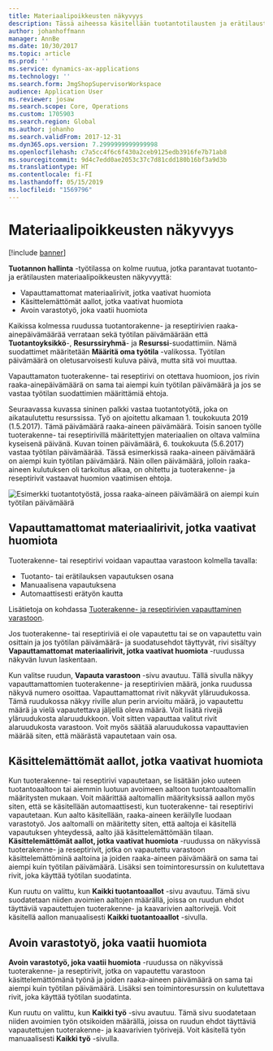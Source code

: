 ```yaml
---
title: Materiaalipoikkeusten näkyvyys
description: Tässä aiheessa käsitellään tuotantotilausten ja erätilausten materiaalipoikkeusten näkyvyyden parantamista.
author: johanhoffmann
manager: AnnBe
ms.date: 10/30/2017
ms.topic: article
ms.prod: ''
ms.service: dynamics-ax-applications
ms.technology: ''
ms.search.form: JmgShopSupervisorWorkspace
audience: Application User
ms.reviewer: josaw
ms.search.scope: Core, Operations
ms.custom: 1705903
ms.search.region: Global
ms.author: johanho
ms.search.validFrom: 2017-12-31
ms.dyn365.ops.version: 7.2999999999999998
ms.openlocfilehash: c7a5cc4f6c6f430a2ceb9125edb3916fe7b71ab8
ms.sourcegitcommit: 9d4c7edd0ae2053c37c7d81cdd180b16bf3a9d3b
ms.translationtype: HT
ms.contentlocale: fi-FI
ms.lasthandoff: 05/15/2019
ms.locfileid: "1569796"
---
```

# <a name="visibility-into-material-exceptions"></a>Materiaalipoikkeusten näkyvyys

[!include [banner](../includes/banner.md)]

**Tuotannon hallinta** -työtilassa on kolme ruutua, jotka parantavat tuotanto- ja erätilausten materiaalipoikkeusten näkyvyyttä:

- Vapauttamattomat materiaalirivit, jotka vaativat huomiota
- Käsittelemättömät aallot, jotka vaativat huomiota
- Avoin varastotyö, joka vaatii huomiota

Kaikissa kolmessa ruudussa tuotantorakenne- ja reseptirivien raaka-ainepäivämäärää verrataan sekä työtilan päivämäärään että **Tuotantoyksikkö**-, **Resurssiryhmä**- ja **Resurssi**-suodattimiin. Nämä suodattimet määritetään **Määritä oma työtila** -valikossa. Työtilan päivämäärä on oletusarvoisesti kuluva päivä, mutta sitä voi muuttaa.

Vapauttamaton tuoterakenne- tai reseptirivi on otettava huomioon, jos rivin raaka-ainepäivämäärä on sama tai aiempi kuin työtilan päivämäärä ja jos se vastaa työtilan suodattimien määrittämiä ehtoja.

Seuraavassa kuvassa sininen palkki vastaa tuotantotyötä, joka on aikataulutettu resurssissa. Työ on ajoitettu alkamaan 1. toukokuuta 2019 (1.5.2017). Tämä päivämäärä raaka-aineen päivämäärä. Toisin sanoen työlle tuoterakenne- tai reseptirivillä määritettyjen materiaalien on oltava valmiina kyseisenä päivänä. Kuvan toinen päivämäärä, 6. toukokuuta (5.6.2017) vastaa työtilan päivämäärää. Tässä esimerkissä raaka-aineen päivämäärä on aiempi kuin työtilan päivämäärä. Näin ollen päivämäärä, jolloin raaka-aineen kulutuksen oli tarkoitus alkaa, on ohitettu ja tuoterakenne- ja reseptirivit vastaavat huomion vaatimisen ehtoja.

![Esimerkki tuotantotyöstä, jossa raaka-aineen päivämäärä on aiempi kuin työtilan päivämäärä](./media/improved-visibility.png)

## <a name="unreleased-material-lines-needing-attention"></a>Vapauttamattomat materiaalirivit, jotka vaativat huomiota

Tuoterakenne- tai reseptirivi voidaan vapauttaa varastoon kolmella tavalla:

- Tuotanto- tai erätilauksen vapautuksen osana
- Manuaalisena vapautuksena
- Automaattisesti erätyön kautta

Lisätietoja on kohdassa [Tuoterakenne- ja reseptirivien vapauttaminen varastoon](releasing-bom-and-formula-lines-to-warehouse.md). 

Jos tuoterakenne- tai reseptiriviä ei ole vapautettu tai se on vapautettu vain osittain ja jos työtilan päivämäärä- ja suodatusehdot täyttyvät, rivi sisältyy **Vapauttamattomat materiaalirivit, jotka vaativat huomiota** -ruudussa näkyvän luvun laskentaan.

Kun valitse ruudun, **Vapauta varastoon** -sivu avautuu. Tällä sivulla näkyy vapauttamattomien tuoterakenne- ja reseptirivien määrä, jonka ruudussa näkyvä numero osoittaa. Vapauttamattomat rivit näkyvät yläruudukossa. Tämä ruudukossa näkyy riville alun perin arvioitu määrä, jo vapautettu määrä ja vielä vapautettava jäljellä oleva määrä. Voit lisätä rivejä yläruudukosta alaruudukkoon. Voit sitten vapauttaa valitut rivit alaruudukosta varastoon. Voit myös säätää alaruudukossa vapauttavien määrää siten, että määrästä vapautetaan vain osa.

## <a name="unprocessed-waves-needing-attention"></a>Käsittelemättömät aallot, jotka vaativat huomiota

Kun tuoterakenne- tai reseptirivi vapautetaan, se lisätään joko uuteen tuotantoaaltoon tai aiemmin luotuun avoimeen aaltoon tuotantoaaltomallin määritysten mukaan. Voit määrittää aaltomallin määrityksissä aallon myös siten, että se käsitellään automaattisesti, kun tuoterakenne- tai reseptirivi vapautetaan. Kun aalto käsitellään, raaka-aineen keräilylle luodaan varastotyö. Jos aaltomalli on määritetty siten, että aaltoja ei käsitellä vapautuksen yhteydessä, aalto jää käsittelemättömään tilaan. **Käsittelemättömät aallot, jotka vaativat huomiota** -ruudussa on näkyvissä tuoterakenne- ja reseptirivit, jotka on vapautettu varastoon käsittelemättöminä aaltoina ja joiden raaka-aineen päivämäärä on sama tai aiempi kuin työtilan päivämäärä. Lisäksi sen toimintoresurssin on kulutettava rivit, joka käyttää työtilan suodatinta.

Kun ruutu on valittu, kun **Kaikki tuotantoaallot** -sivu avautuu. Tämä sivu suodatetaan niiden avoimien aaltojen määrällä, joissa on ruudun ehdot täyttäviä vapautettujen tuoterakenne- ja kaavarivien aaltorivejä. Voit käsitellä aallon manuaalisesti **Kaikki tuotantoaallot** -sivulla.

## <a name="open-warehouse-work-needing-attention"></a>Avoin varastotyö, joka vaatii huomiota

**Avoin varastotyö, joka vaatii huomiota** -ruudussa on näkyvissä tuoterakenne- ja reseptirivit, jotka on vapautettu varastoon käsittelemättömänä työnä ja joiden raaka-aineen päivämäärä on sama tai aiempi kuin työtilan päivämäärä. Lisäksi sen toimintoresurssin on kulutettava rivit, joka käyttää työtilan suodatinta.

Kun ruutu on valittu, kun **Kaikki työ** -sivu avautuu. Tämä sivu suodatetaan niiden avoimien työn otsikoiden määrällä, joissa on ruudun ehdot täyttäviä vapautettujen tuoterakenne- ja kaavarivien työrivejä. Voit käsitellä työn manuaalisesti **Kaikki työ** -sivulla.
